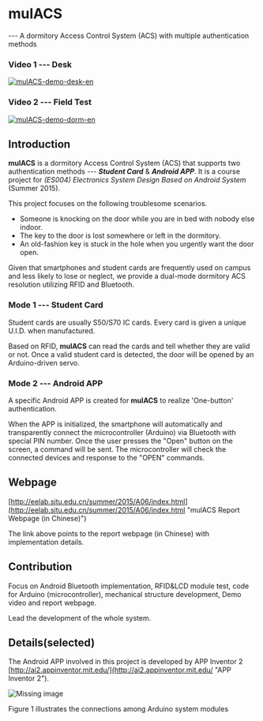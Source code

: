 # mulACS
 --- A dormitory Access Control System (ACS) with multiple authentication methods

### Video 1 --- Desk

[![mulACS-demo-desk-en](http://img.youtube.com/vi/oCX-VuLmbKk/0.jpg)](http://www.youtube.com/watch?v=oCX-VuLmbKk)

### Video 2 --- Field Test

[![mulACS-demo-dorm-en](http://img.youtube.com/vi/ujRK6u0gNnc/0.jpg)](http://www.youtube.com/watch?v=ujRK6u0gNnc)


## Introduction
**mulACS** is a dormitory Access Control System (ACS) that supports two authentication methods --- ***Student Card*** & ***Android APP***.
It is a course project for *(ES004) Electronics System Design Based on Android System* (Summer 2015). 


This project focuses on the following troublesome scenarios. 
* Someone is knocking on the door while you are in bed with nobody else indoor. 
* The key to the door is lost somewhere or left in the dormitory.
* An old-fashion key is stuck in the hole when you urgently want the door open. 

Given that smartphones and student cards are frequently used on campus and less likely to lose or neglect, we provide a dual-mode dormitory ACS resolution utilizing RFID and Bluetooth.

### Mode 1 --- Student Card
Student cards are usually S50/S70 IC cards. Every card is given a unique U.I.D. when manufactured. 

Based on RFID, **mulACS** can read the cards and tell whether they are valid or not.
Once a valid student card is detected, the door will be opened by an Arduino-driven servo.

### Mode 2 --- Android APP
A specific Android APP is created for **mulACS** to realize 'One-button' authentication.

When the APP is initialized, the smartphone will automatically and transparently connect the microcontroller (Arduino) via Bluetooth with special PIN number. 
Once the user presses the "Open" button on the screen, a command will be sent.
The microcontroller will check the connected devices and response to the "OPEN" commands.


## Webpage

[http://eelab.sjtu.edu.cn/summer/2015/A06/index.html](http://eelab.sjtu.edu.cn/summer/2015/A06/index.html "mulACS Report Webpage (in Chinese)")

The link above points to the report webpage (in Chinese) with implementation details. 


## Contribution
Focus on Android Bluetooth implementation, RFID&LCD module test, code for Arduino (microcontroller), mechanical structure development, Demo video and report webpage.

Lead the development of the whole system.


## Details(selected)

The Android APP involved in this project is developed by APP Inventor 2 [http://ai2.appinventor.mit.edu/](http://ai2.appinventor.mit.edu/ "APP Inventor 2").


![Missing image](https://github.com/WMBao/mulACS/website/images/image024.jpg)

Figure 1 illustrates the connections among Arduino system modules
